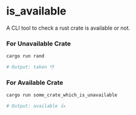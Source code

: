 # is_available

A CLI tool to check a rust crate is available or not.

### For Unavailable Crate

```sh
cargo run rand

# Output: taken 👎
```

### For Available Crate

```sh
cargo run some_crate_which_is_unavailable

# Output: available 👍
```